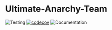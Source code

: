 # Ultimate-Anarchy-Team

![Testing](https://github.com/kea5555/Ultimate-Anarchy-Team/workflows/Testing/badge.svg)
[![codecov](https://codecov.io/gh/kea5555/Ultimate-Anarchy-Team/branch/master/graph/badge.svg)](https://codecov.io/gh/kea5555/Ultimate-Anarchy-Team)
![Documentation](https://github.com/kea5555/Ultimate-Anarchy-Team/workflows/Documentation/badge.svg)

